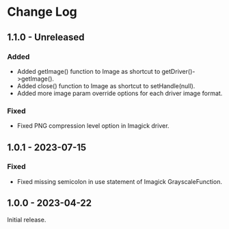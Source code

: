 # Change Log

## 1.1.0 - Unreleased

### Added

- Added getImage() function to Image as shortcut to getDriver()-\>getImage().
- Added close() function to Image as shortcut to setHandle(null).
- Added more image param override options for each driver image format.

### Fixed

- Fixed PNG compression level option in Imagick driver.

## 1.0.1 - 2023-07-15

### Fixed

- Fixed missing semicolon in use statement of Imagick GrayscaleFunction.

## 1.0.0 - 2023-04-22

Initial release.
